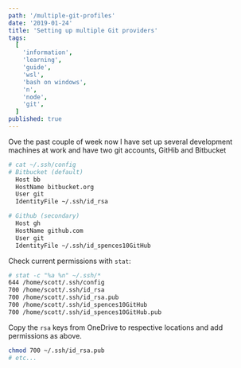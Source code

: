 ```yaml
---
path: '/multiple-git-profiles'
date: '2019-01-24'
title: 'Setting up multiple Git providers'
tags:
  [
    'information',
    'learning',
    'guide',
    'wsl',
    'bash on windows',
    'n',
    'node',
    'git',
  ]
published: true
---
```


Ove the past couple of week now I have set up several development
machines at work and have two git accounts, GitHib and Bitbucket

```bash
# cat ~/.ssh/config
# Bitbucket (default)
  Host bb
  HostName bitbucket.org
  User git
  IdentityFile ~/.ssh/id_rsa

# Github (secondary)
  Host gh
  HostName github.com
  User git
  IdentityFile ~/.ssh/id_spences10GitHub
```

Check current permissions with `stat`:

```bash
# stat -c "%a %n" ~/.ssh/*
644 /home/scott/.ssh/config
700 /home/scott/.ssh/id_rsa
700 /home/scott/.ssh/id_rsa.pub
700 /home/scott/.ssh/id_spences10GitHub
700 /home/scott/.ssh/id_spences10GitHub.pub
```

Copy the `rsa` keys from OneDrive to respective locations and add
permissions as above.

```bash
chmod 700 ~/.ssh/id_rsa.pub
# etc...
```

